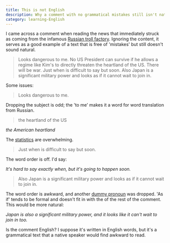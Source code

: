 ```yaml
---
title: This is not English
description: Why a comment with no grammatical mistakes still isn't natural English
category: learning-English
---
```


I came across a comment when reading the news that immediately struck as coming from the infamous [Russian troll factory][nyt]. Ignoring the content, it serves as a good example of a text that is free of 'mistakes' but still doesn't sound natural.

> Looks dangerous to me. No US President can survive if he allows a regime like Kim's to directly threaten the heartland of the US. There will be war. Just when is difficult to say but soon. Also Japan is a significant military power and looks as if it cannot wait to join in.  

Some issues:

>  Looks dangerous to me.

Dropping the subject is odd; the 'to me' makes it a word for word translation from Russian.

>  the heartland of the US

*the American heartland*  

The [statistics][heart] are overwhelming.

> Just when is difficult to say but soon.

The word order is off. I'd say:

*It's hard to say exactly when, but it's going to happen soon.*

> Also Japan is a significant military power and looks as if it cannot wait to join in.

The word order is awkward, and another [dummy pronoun][dummy] was dropped. 'As if' tends to be formal and doesn't fit in with the of the rest of the comment. This would be more natural:

*Japan is also a significant military power, and it looks like it can't wait to join in too.*

Is the comment English? I suppose it's written in English words, but it's a grammatical text that a native speaker would find awkward to read.

[nyt]: https://www.nytimes.com/2015/06/07/magazine/the-agency.html
[heart]: https://books.google.com/ngrams/graph?content=the+heartland+of+the+US%2Cthe+American+heartland%2C&case_insensitive=on&year_start=1800&year_end=2000&corpus=15&smoothing=3&share=&direct_url=t1%3B%2Cthe%20heartland%20of%20the%20U.S.%3B%2Cc0%3B.t4%3B%2Cthe%20American%20heartland%3B%2Cc0%3B%2Cs0%3B%3Bthe%20American%20heartland%3B%2Cc0%3B%3Bthe%20American%20Heartland%3B%2Cc0
[dummy]: https://en.wikipedia.org/wiki/Dummy_pronoun
